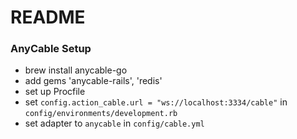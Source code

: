 # README

### AnyCable Setup

* brew install anycable-go
* add gems 'anycable-rails', 'redis'
* set up Procfile
* set `config.action_cable.url = "ws://localhost:3334/cable"` in `config/environments/development.rb`
* set adapter to `anycable` in `config/cable.yml`

